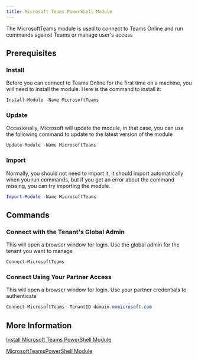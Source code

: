 ```yaml
---
title: Microsoft Teams PowerShell Module
---
```

The MicrosoftTeams module is used to connect to Teams Online and run commands against Teams or manage user's access


## Prerequisites

### Install

Before you can connect to Teams Online for the first time on a machine, you will need to install the module. Here is the command to install it:

```PowerShell
Install-Module -Name MicrosoftTeams
```

### Update

Occasionally, Microsoft will update the module, in that case, you can use the following command to update to the latest version of the module

```PowerShell
Update-Module -Name MicrosoftTeams
```

### Import

Normally, you should not need to import it, it should import automatically when you run commands, but if you get an error about the command missing, you can try importing the module.

```PowerShell
Import-Module -Name MicrosoftTeams
```

## Commands

### Connect with the Tenant's Global Admin

This will open a browser window for login. Use the global admin for the tenant you want to manage

```PowerShell
Connect-MicrosoftTeams
```

### Connect Using Your Partner Access

This will open a browser window for login. Use your partner credentials to authenticate

```PowerShell
Connect-MicrosoftTeams -TenantID domain.onmicrosoft.com
```

## More Information

[Install Microsoft Teams PowerShell Module](https://learn.microsoft.com/en-us/microsoftteams/teams-powershell-install)

[MicrosoftTeamsPowerShell Module](https://learn.microsoft.com/en-us/powershell/module/teams)

